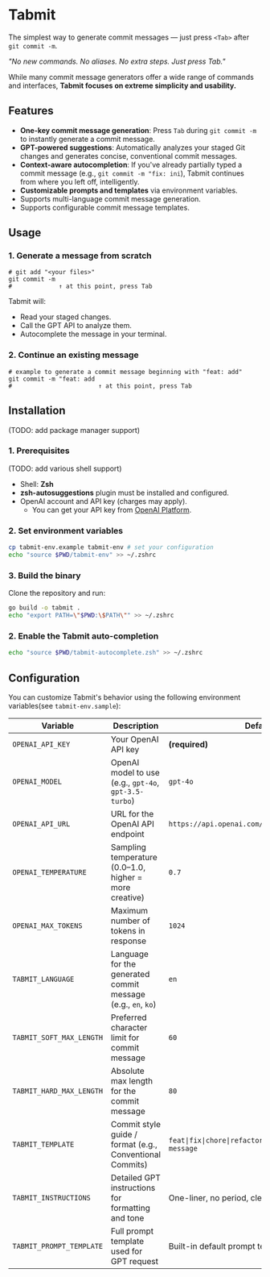 # Tabmit

The simplest way to generate commit messages — just press `<Tab>` after `git commit -m`.

*"No new commands. No aliases. No extra steps. Just press Tab."*

While many commit message generators offer a wide range of commands and interfaces, **Tabmit focuses on extreme simplicity and usability.**

## Features

- **One-key commit message generation**: Press `Tab` during `git commit -m` to instantly generate a commit message.
- **GPT-powered suggestions**: Automatically analyzes your staged Git changes and generates concise, conventional commit messages.
- **Context-aware autocompletion**: If you've already partially typed a commit message (e.g., `git commit -m "fix: ini`), Tabmit continues from where you left off, intelligently.
- **Customizable prompts and templates** via environment variables.
- Supports multi-language commit message generation.
- Supports configurable commit message templates.

##  Usage

### 1. Generate a message from scratch

```plaintext
# git add "<your files>"
git commit -m
#             ↑ at this point, press Tab
```

Tabmit will:
- Read your staged changes.
- Call the GPT API to analyze them.
- Autocomplete the message in your terminal.

### 2. Continue an existing message

```plaintext
# example to generate a commit message beginning with "feat: add"
git commit -m "feat: add
#                        ↑ at this point, press Tab
```

## Installation

(TODO: add package manager support)

### 1. Prerequisites

(TODO: add various shell support)

- Shell: **Zsh**
- **zsh-autosuggestions** plugin must be installed and configured.
- OpenAI account and API key (charges may apply).
   - You can get your API key from [OpenAI Platform](https://platform.openai.com/settings/).

### 2. Set environment variables

```bash
cp tabmit-env.example tabmit-env # set your configuration
echo "source $PWD/tabmit-env" >> ~/.zshrc
```

### 3. Build the binary

Clone the repository and run:

```bash
go build -o tabmit .
echo "export PATH=\"$PWD:\$PATH\"" >> ~/.zshrc
```

### 2. Enable the Tabmit auto-completion

```bash
echo "source $PWD/tabmit-autocomplete.zsh" >> ~/.zshrc
```

## Configuration

You can customize Tabmit's behavior using the following environment variables(see `tabmit-env.sample`):

| Variable                 | Description                                                  | Default                                                       |
| ------------------------ | ------------------------------------------------------------ | ------------------------------------------------------------- |
| `OPENAI_API_KEY`         | Your OpenAI API key                                          | **(required)**                                                |
| `OPENAI_MODEL`           | OpenAI model to use (e.g., `gpt-4o`, `gpt-3.5-turbo`)        | `gpt-4o`                                                      |
| `OPENAI_API_URL`         | URL for the OpenAI API endpoint                              | `https://api.openai.com/v1/chat/completions`                  |
| `OPENAI_TEMPERATURE`     | Sampling temperature (0.0–1.0, higher = more creative)       | `0.7`                                                         |
| `OPENAI_MAX_TOKENS`      | Maximum number of tokens in response                         | `1024`                                                        |
| `TABMIT_LANGUAGE`        | Language for the generated commit message (e.g., `en`, `ko`) | `en`                                                          |
| `TABMIT_SOFT_MAX_LENGTH` | Preferred character limit for commit message                 | `60`                                                          |
| `TABMIT_HARD_MAX_LENGTH` | Absolute max length for the commit message                   | `80`                                                          |
| `TABMIT_TEMPLATE`        | Commit style guide / format (e.g., Conventional Commits)     | `feat\|fix\|chore\|refactor\|test\|style\|docs\|...: message` |
| `TABMIT_INSTRUCTIONS`    | Detailed GPT instructions for formatting and tone            | One-liner, no period, clear and concise                       |
| `TABMIT_PROMPT_TEMPLATE` | Full prompt template used for GPT request                    | Built-in default prompt template                              |
